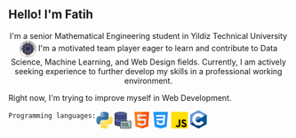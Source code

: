 <h2>Hello! I'm Fatih</h2>

<p style="text-align: center;"> I'm a senior Mathematical Engineering student in Yildiz Technical University <img style="height: 30px; display: inline-block; vertical-align: middle;" src="images/ytu-logo.svg"> 
    I'm a motivated team player eager to learn and contribute to Data
    Science, Machine Learning, and Web Design fields.
    Currently, I am actively seeking experience to further
    develop my skills in a professional working environment.
</p>

<p> Right now, I'm trying to improve myself in Web Development.</p>
<div style="display:flex;">
    <div>
        <code>Programming languages:</code>
    </div>
    <div>
        <img src="images/python.png" alt="python" width=30px>
        <img src="images/sql.png" alt="sql" width=30px>
        <img src="images/html.png" alt="html" width=30px>
        <img src="images/css-3.png" alt="css" width=30px>
        <img src="images/js.png" alt="js" width=30px>
        <img src="images/c-lang.png" alt="c-lang" width=30px>
    </div>
</div>
